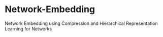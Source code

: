 # Network-Embedding
Network Embedding using Compression and Hierarchical Representation Learning for Networks
